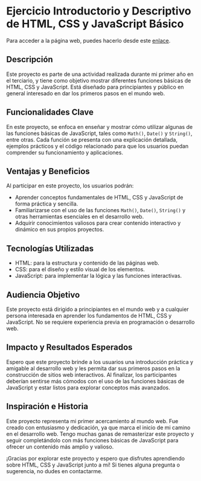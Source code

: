 # Ejercicio Introductorio y Descriptivo de HTML, CSS y JavaScript Básico

Para acceder a la página web, puedes hacerlo desde este [enlace](https://luis-alberto-espinoza.github.io/funciones_Basicas_De_Javascript/).

## Descripción

Este proyecto es parte de una actividad realizada durante mi primer año en el terciario, y tiene como objetivo mostrar diferentes funciones básicas de HTML, CSS y JavaScript. Está diseñado para principiantes y público en general interesado en dar los primeros pasos en el mundo web.

## Funcionalidades Clave

En este proyecto, se enfoca en enseñar y mostrar cómo utilizar algunas de las funciones básicas de JavaScript, tales como `Math()`, `Date()` y `String()`, entre otras. Cada función se presenta con una explicación detallada, ejemplos prácticos y el código relacionado para que los usuarios puedan comprender su funcionamiento y aplicaciones.

## Ventajas y Beneficios

Al participar en este proyecto, los usuarios podrán:

- Aprender conceptos fundamentales de HTML, CSS y JavaScript de forma práctica y sencilla.
- Familiarizarse con el uso de las funciones `Math()`, `Date()`, `String()` y otras herramientas esenciales en el desarrollo web.
- Adquirir conocimientos valiosos para crear contenido interactivo y dinámico en sus propios proyectos.

## Tecnologías Utilizadas

- HTML: para la estructura y contenido de las páginas web.
- CSS: para el diseño y estilo visual de los elementos.
- JavaScript: para implementar la lógica y las funciones interactivas.

## Audiencia Objetivo

Este proyecto está dirigido a principiantes en el mundo web y a cualquier persona interesada en aprender los fundamentos de HTML, CSS y JavaScript. No se requiere experiencia previa en programación o desarrollo web.

## Impacto y Resultados Esperados

Espero que este proyecto brinde a los usuarios una introducción práctica y amigable al desarrollo web y les permita dar sus primeros pasos en la construcción de sitios web interactivos. Al finalizar, los participantes deberían sentirse más cómodos con el uso de las funciones básicas de JavaScript y estar listos para explorar conceptos más avanzados.

## Inspiración e Historia

Este proyecto representa mi primer acercamiento al mundo web. Fue creado con entusiasmo y dedicación, ya que marca el inicio de mi camino en el desarrollo web. Tengo muchas ganas de remasterizar este proyecto y seguir completándolo con más funciones básicas de JavaScript para ofrecer un contenido más amplio y valioso.

¡Gracias por explorar este proyecto y espero que disfrutes aprendiendo sobre HTML, CSS y JavaScript junto a mí! Si tienes alguna pregunta o sugerencia, no dudes en contactarme.
